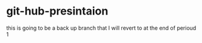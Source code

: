 # git-hub-presintaion

this is going to be a back up branch that I will revert to at the end of perioud 1
